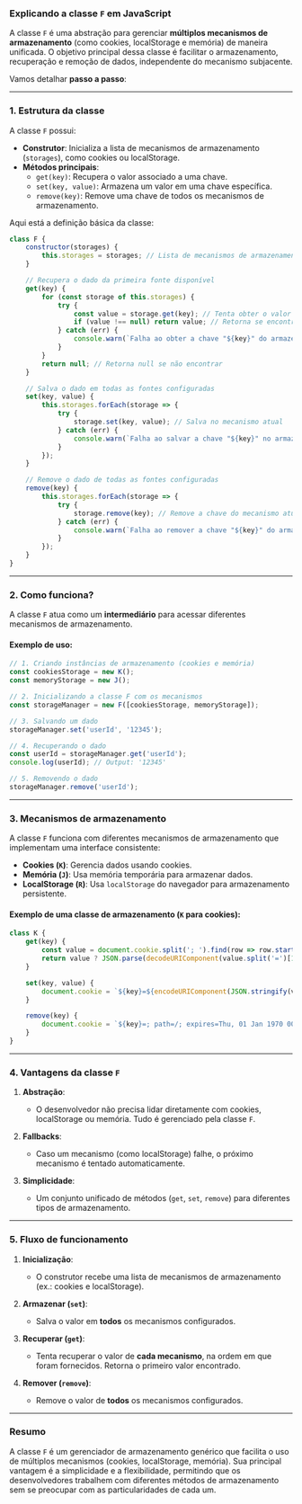 ### **Explicando a classe `F` em JavaScript**

A classe `F` é uma abstração para gerenciar **múltiplos mecanismos de armazenamento** (como cookies, localStorage e memória) de maneira unificada. O objetivo principal dessa classe é facilitar o armazenamento, recuperação e remoção de dados, independente do mecanismo subjacente.

Vamos detalhar **passo a passo**:

---

### **1. Estrutura da classe**
A classe `F` possui:
- **Construtor**: Inicializa a lista de mecanismos de armazenamento (`storages`), como cookies ou localStorage.
- **Métodos principais**:
  - `get(key)`: Recupera o valor associado a uma chave.
  - `set(key, value)`: Armazena um valor em uma chave específica.
  - `remove(key)`: Remove uma chave de todos os mecanismos de armazenamento.

Aqui está a definição básica da classe:

```javascript
class F {
    constructor(storages) {
        this.storages = storages; // Lista de mecanismos de armazenamento
    }

    // Recupera o dado da primeira fonte disponível
    get(key) {
        for (const storage of this.storages) {
            try {
                const value = storage.get(key); // Tenta obter o valor do mecanismo atual
                if (value !== null) return value; // Retorna se encontrar
            } catch (err) {
                console.warn(`Falha ao obter a chave "${key}" do armazenamento`, err);
            }
        }
        return null; // Retorna null se não encontrar
    }

    // Salva o dado em todas as fontes configuradas
    set(key, value) {
        this.storages.forEach(storage => {
            try {
                storage.set(key, value); // Salva no mecanismo atual
            } catch (err) {
                console.warn(`Falha ao salvar a chave "${key}" no armazenamento`, err);
            }
        });
    }

    // Remove o dado de todas as fontes configuradas
    remove(key) {
        this.storages.forEach(storage => {
            try {
                storage.remove(key); // Remove a chave do mecanismo atual
            } catch (err) {
                console.warn(`Falha ao remover a chave "${key}" do armazenamento`, err);
            }
        });
    }
}
```

---

### **2. Como funciona?**

A classe `F` atua como um **intermediário** para acessar diferentes mecanismos de armazenamento. 

#### **Exemplo de uso:**
```javascript
// 1. Criando instâncias de armazenamento (cookies e memória)
const cookiesStorage = new K();
const memoryStorage = new J();

// 2. Inicializando a classe F com os mecanismos
const storageManager = new F([cookiesStorage, memoryStorage]);

// 3. Salvando um dado
storageManager.set('userId', '12345');

// 4. Recuperando o dado
const userId = storageManager.get('userId');
console.log(userId); // Output: '12345'

// 5. Removendo o dado
storageManager.remove('userId');
```

---

### **3. Mecanismos de armazenamento**

A classe `F` funciona com diferentes mecanismos de armazenamento que implementam uma interface consistente:
- **Cookies (`K`)**: Gerencia dados usando cookies.
- **Memória (`J`)**: Usa memória temporária para armazenar dados.
- **LocalStorage (`R`)**: Usa `localStorage` do navegador para armazenamento persistente.

#### Exemplo de uma classe de armazenamento (`K` para cookies):
```javascript
class K {
    get(key) {
        const value = document.cookie.split('; ').find(row => row.startsWith(`${key}=`));
        return value ? JSON.parse(decodeURIComponent(value.split('=')[1])) : null;
    }

    set(key, value) {
        document.cookie = `${key}=${encodeURIComponent(JSON.stringify(value))}; path=/;`;
    }

    remove(key) {
        document.cookie = `${key}=; path=/; expires=Thu, 01 Jan 1970 00:00:00 GMT`;
    }
}
```

---

### **4. Vantagens da classe `F`**

1. **Abstração**:
   - O desenvolvedor não precisa lidar diretamente com cookies, localStorage ou memória. Tudo é gerenciado pela classe `F`.

2. **Fallbacks**:
   - Caso um mecanismo (como localStorage) falhe, o próximo mecanismo é tentado automaticamente.

3. **Simplicidade**:
   - Um conjunto unificado de métodos (`get`, `set`, `remove`) para diferentes tipos de armazenamento.

---

### **5. Fluxo de funcionamento**

1. **Inicialização**:
   - O construtor recebe uma lista de mecanismos de armazenamento (ex.: cookies e localStorage).

2. **Armazenar (`set`)**:
   - Salva o valor em **todos** os mecanismos configurados.

3. **Recuperar (`get`)**:
   - Tenta recuperar o valor de **cada mecanismo**, na ordem em que foram fornecidos. Retorna o primeiro valor encontrado.

4. **Remover (`remove`)**:
   - Remove o valor de **todos** os mecanismos configurados.

---

### **Resumo**
A classe `F` é um gerenciador de armazenamento genérico que facilita o uso de múltiplos mecanismos (cookies, localStorage, memória). Sua principal vantagem é a simplicidade e a flexibilidade, permitindo que os desenvolvedores trabalhem com diferentes métodos de armazenamento sem se preocupar com as particularidades de cada um.
